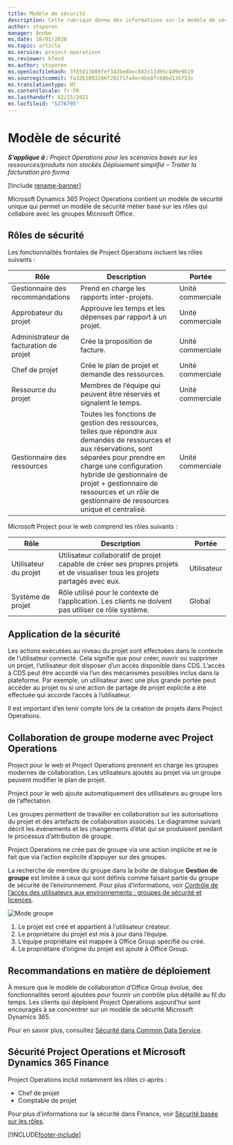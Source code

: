 ```yaml
---
title: Modèle de sécurité
description: Cette rubrique donne des informations sur le modèle de sécurité dans Dynamics 365 Project Operations.
author: stsporen
manager: Annbe
ms.date: 10/01/2020
ms.topic: article
ms.service: project-operations
ms.reviewer: kfend
ms.author: stsporen
ms.openlocfilehash: 3f65d13809fef342be8bec682c11d95c4d9e9b19
ms.sourcegitcommit: fa32b1893286f20271fa4ec4be8fc68bd135f53c
ms.translationtype: HT
ms.contentlocale: fr-FR
ms.lasthandoff: 02/15/2021
ms.locfileid: "5276795"
---
```

# <a name="security-model"></a>Modèle de sécurité

_**S’applique à :** Project Operations pour les scénarios basés sur les ressources/produits non stockés Déploiement simplifié – Traiter la facturation pro forma_

[!include [rename-banner](~/includes/cc-data-platform-banner.md)]

Microsoft Dynamics 365 Project Operations contient un modèle de sécurité unique qui permet un modèle de sécurité métier basé sur les rôles qui collabore avec les groupes Microsoft Office. 


## <a name="security-roles"></a>Rôles de sécurité
Les fonctionnalités frontales de Project Operations incluent les rôles suivants :

| Rôle                          | Description                                                                                                                                                                 | Portée |
|-------------------------------|-----------------------------------------------------------------------------------------------------------------------------------------------------------------------------|------|
| Gestionnaire des recommandations              | Prend en charge les rapports inter-projets.                                                                                                            | Unité commerciale              |
| Approbateur du projet              | Approuve les temps et les dépenses par rapport à un projet.                                                                                                                              | Unité commerciale |
| Administrateur de facturation de projet | Crée la proposition de facture.                                                                                                                                                 | Unité commerciale |
| Chef de projet               | Crée le plan de projet et demande des ressources.                                                                                                                              | Unité commerciale |
| Ressource du projet              | Membres de l’équipe qui peuvent être réservés et signalent le temps.                                                                                                          | Unité commerciale|
| Gestionnaire des ressources              | Toutes les fonctions de gestion des ressources, telles que répondre aux demandes de ressources et aux réservations, sont séparées pour prendre en charge une configuration hybride de gestionnaire de projet + gestionnaire de ressources et un rôle de gestionnaire de ressources unique et centralisé. | Unité commerciale |


Microsoft Project pour le web comprend les rôles suivants :

| Rôle           | Description                                                                                                        | Portée  |
|----------------|--------------------------------------------------------------------------------------------------------------------|--------|
| Utilisateur du projet   | Utilisateur collaboratif de projet capable de créer ses propres projets et de visualiser tous les projets partagés avec eux. | Utilisateur   |
| Système de projet | Rôle utilisé pour le contexte de l’application. Les clients ne doivent pas utiliser ce rôle système.                                    | Global |

## <a name="security-enforcement"></a>Application de la sécurité
Les actions exécutées au niveau du projet sont effectuées dans le contexte de l’utilisateur connecté. Cela signifie que pour créer, ouvrir ou supprimer un projet, l’utilisateur doit disposer d’un accès disponible dans CDS. L’accès à CDS peut être accordé via l’un des mécanismes possibles inclus dans la plateforme. Par exemple, un utilisateur avec une plus grande portée peut accéder au projet ou si une action de partage de projet explicite a été effectuée qui accorde l’accès à l’utilisateur.

Il est important d’en tenir compte lors de la création de projets dans Project Operations.

## <a name="modern-group-collaboration-with-project-operations"></a>Collaboration de groupe moderne avec Project Operations
Project pour le web et Project Operations prennent en charge les groupes modernes de collaboration. Les utilisateurs ajoutés au projet via un groupe peuvent modifier le plan de projet.

Project pour le web ajoute automatiquement des utilisateurs au groupe lors de l’affectation.

Les groupes permettent de travailler en collaboration sur les autorisations du projet et des artefacts de collaboration associés. Le diagramme suivant décrit les événements et les changements d’état qui se produisent pendant le processus d’attribution de groupe.

Project Operations ne crée pas de groupe via une action implicite et ne le fait que via l’action explicite d’appuyer sur des groupes.

La recherche de membre du groupe dans la boîte de dialogue **Gestion de groupe** est limitée à ceux qui sont définis comme faisant partie du groupe de sécurité de l’environnement. Pour plus d’informations, voir [Contrôle de l’accès des utilisateurs aux environnements : groupes de sécurité et licences](https://docs.microsoft.com/power-platform/admin/control-user-access).

![Mode groupe](./media/groupsmode.png)

1. Le projet est créé et appartient à l’utilisateur créateur.
2. Le propriétaire du projet est mis à jour dans l’équipe.
3. L’équipe propriétaire est mappée à Office Group spécifié ou créé.
4. Le propriétaire d’origine du projet est ajouté à Office Group.

## <a name="deployment-recommendation"></a>Recommandations en matière de déploiement
À mesure que le modèle de collaboration d’Office Group évolue, des fonctionnalités seront ajoutées pour fournir un contrôle plus détaillé au fil du temps. Les clients qui déploient Project Operations aujourd’hui sont encouragés à se concentrer sur un modèle de sécurité Microsoft Dynamics 365.

Pour en savoir plus, consultez [Sécurité dans Common Data Service](https://docs.microsoft.com/power-platform/admin/wp-security).

## <a name="project-operations-and-microsoft-dynamics-365-finance-security"></a>Sécurité Project Operations et Microsoft Dynamics 365 Finance
Project Operations inclut notamment les rôles ci-après :

- Chef de projet
- Comptable de projet

Pour plus d’informations sur la sécurité dans Finance, voir [Sécurité basée sur les rôles](https://docs.microsoft.com/dynamics365/fin-ops-core/dev-itpro/sysadmin/role-based-security).




[!INCLUDE[footer-include](../includes/footer-banner.md)]